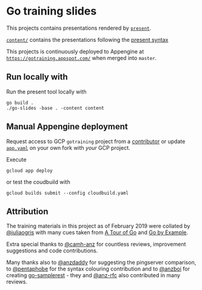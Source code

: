 # Go training slides

This projects contains presentations rendered by [`present`](https://godoc.org/golang.org/x/tools/cmd/present).

[`content/`](content) contains the presentations following the [present syntax](https://godoc.org/golang.org/x/tools/present)

This projects is continuously deployed to Appengine at [`https://gotraining.appspot.com/`](https://gotraining.appspot.com) when merged into `master`.

## Run locally with

Run the present tool locally with

    go build .
    ./go-slides -base . -content content

## Manual Appengine deployment

Request access to GCP `gotraining` project from a [contributor](https://github.com/anz-bank/go-slides/graphs/contributors) or update [`app.yaml`](app.yaml) on your own fork with _your_ GCP project.

Execute

    gcloud app deploy

or test the coudbuild with

    gcloud builds submit --config cloudbuild.yaml

## Attribution

The training materials in this project as of February 2019 were collated by [@juliaogris](https://github.com/juliaogris) with many cues taken from [A Tour of Go](https://tour.golang.org/) and [Go by Example](https://gobyexample.com/).

Extra special thanks to [@camh-anz](https://github.com/camh-anz) for countless reviews, improvement suggestions and code contributions.

Many thanks also to [@anzdaddy](https://github.com/anzdaddy) for suggesting the pingserver comparison, to [@pentaphobe](https://github.com/pentaphobe) for the syntax colouring contribution and to [@anzboi](https://github.com/anzboi) for creating [go-samplerest](https://github.com/anz-bank/go-samplerest) - they and [@anz-rfc](https://github.com/anz-rfc) also contributed in many reviews.
